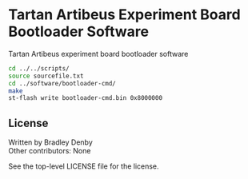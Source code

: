 # Tartan Artibeus Experiment Board Bootloader Software

Tartan Artibeus experiment board bootloader software

```bash
cd ../../scripts/
source sourcefile.txt
cd ../software/bootloader-cmd/
make
st-flash write bootloader-cmd.bin 0x8000000
```

## License

Written by Bradley Denby  
Other contributors: None

See the top-level LICENSE file for the license.
